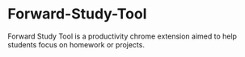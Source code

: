 # Forward-Study-Tool
Forward Study Tool is a productivity chrome extension aimed to help students focus on homework or projects.
